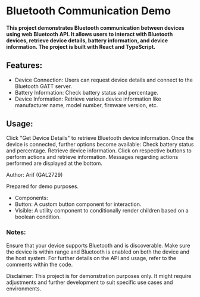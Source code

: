 # Bluetooth Communication Demo
#### This project demonstrates Bluetooth communication between devices using web Bluetooth API. It allows users to interact with Bluetooth devices, retrieve device details, battery information, and device information. The project is built with React and TypeScript.

## Features:
- Device Connection:
Users can request device details and connect to the Bluetooth GATT server.
- Battery Information:
Check battery status and percentage.
- Device Information:
Retrieve various device information like manufacturer name, model number, firmware version, etc.

## Usage:
Click "Get Device Details" to retrieve Bluetooth device information.
Once the device is connected, further options become available:
Check battery status and percentage.
Retrieve device information.
Click on respective buttons to perform actions and retrieve information.
Messages regarding actions performed are displayed at the bottom.

Author:
Arif (GAL2729)

Prepared for demo purposes.
- Components:
- Button: A custom button component for interaction.
- Visible: A utility component to conditionally render children based on a boolean condition.

### Notes:
Ensure that your device supports Bluetooth and is discoverable.
Make sure the device is within range and Bluetooth is enabled on both the device and the host system.
For further details on the API and usage, refer to the comments within the code.

Disclaimer:
This project is for demonstration purposes only. It might require adjustments and further development to suit specific use cases and environments.